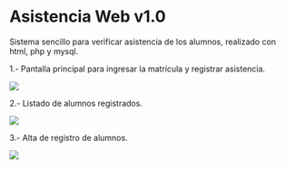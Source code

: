# Asistencia Web v1.0
Sistema sencillo para verificar asistencia de los alumnos, realizado con html, php y mysql.

1.- Pantalla principal para ingresar la matrícula y registrar asistencia.
<p><img src="https://jlsistemas.com.mx/demos/asistencia_web/Asistencia/registro_asistencia.jpg"></p>
2.- Listado de alumnos registrados.
<p><img src="https://jlsistemas.com.mx/demos/asistencia_web/Asistencia/listado_alumnos.jpg"></p>
3.- Alta de registro de alumnos.
<p><img src="https://jlsistemas.com.mx/demos/asistencia_web/Asistencia/registro_alumnos.jpg"></p>
